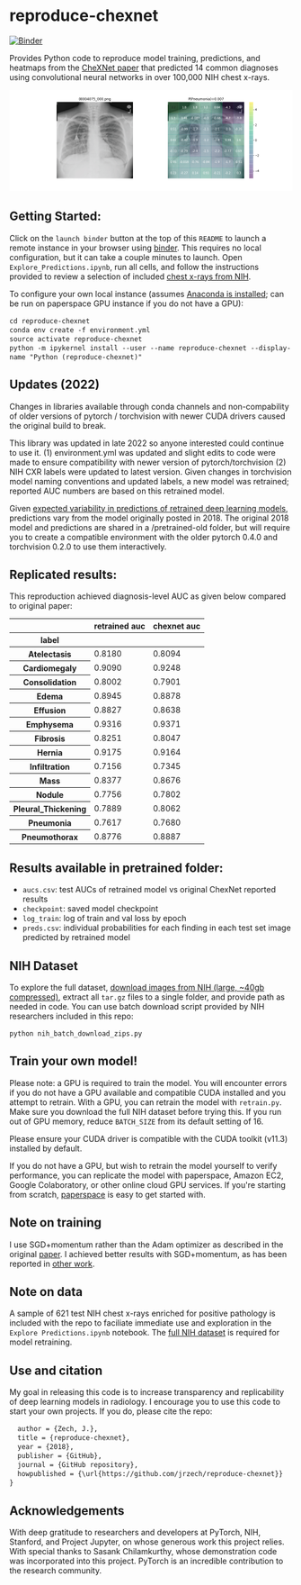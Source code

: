 # reproduce-chexnet
[![Binder](https://mybinder.org/badge.svg)](https://mybinder.org/v2/gh/jrzech/reproduce-chexnet/master?filepath=Explore_Predictions.ipynb)

Provides Python code to reproduce model training, predictions, and heatmaps from the [CheXNet paper](https://arxiv.org/pdf/1711.05225) that predicted 14 common diagnoses using convolutional neural networks in over 100,000 NIH chest x-rays.

![Illustration](illustration.png?raw=true "Illustration")


## Getting Started:
Click on the `launch binder` button at the top of this `README` to launch a remote instance in your browser using [binder](https://mybinder.org/). This requires no local configuration, but it can take a couple minutes to launch. Open `Explore_Predictions.ipynb`, run all cells, and follow the instructions provided to review a selection of included [chest x-rays from NIH](https://arxiv.org/pdf/1705.02315.pdf).

To configure your own local instance (assumes [Anaconda is installed](https://www.anaconda.com/download/); can be run on paperspace GPU instance if you do not have a GPU):

```git clone https://www.github.com/jrzech/reproduce-chexnet.git
cd reproduce-chexnet
conda env create -f environment.yml
source activate reproduce-chexnet
python -m ipykernel install --user --name reproduce-chexnet --display-name "Python (reproduce-chexnet)"
```
## Updates (2022)

Changes in libraries available through conda channels and non-compability of older versions of pytorch / torchvision with newer CUDA drivers caused the original build to break.  

This library was updated in late 2022 so anyone interested could continue to use it. (1) environment.yml was updated and slight edits to code were made to ensure compatibility with newer version of pytorch/torchvision (2) NIH CXR labels were updated to latest version. Given changes in torchvision model naming conventions and updated labels, a new model was retrained; reported AUC numbers are based on this retrained model. 

Given [expected variability in predictions of retrained deep learning models](https://arxiv.org/pdf/1912.03606.pdf), predictions vary from the model originally posted in 2018. The original 2018 model and predictions are shared in a /pretrained-old folder, but will require you to create a compatible environment with the older pytorch 0.4.0 and torchvision 0.2.0 to use them interactively.   

## Replicated results:
This reproduction achieved diagnosis-level AUC as given below compared to original paper:

<div>
<table border="0" class="dataframe">
  <thead>
    <tr style="text-align: right;">
      <th></th>
      <th>retrained auc</th>
      <th>chexnet auc</th>
    </tr>
    <tr>
      <th>label</th>
      <th></th>
      <th></th>
    </tr>
  </thead>
  <tbody>
    <tr>
      <th>Atelectasis</th>
      <td>0.8180</td>
      <td>0.8094</td>
    </tr>
    <tr>
      <th>Cardiomegaly</th>
      <td>0.9090</td>
      <td>0.9248</td>
    </tr>
    <tr>
      <th>Consolidation</th>
      <td>0.8002</td>
      <td>0.7901</td>
    </tr>
    <tr>
      <th>Edema</th>
      <td>0.8945</td>
      <td>0.8878</td>
    </tr>
    <tr>
      <th>Effusion</th>
      <td>0.8827</td>
      <td>0.8638</td>
    </tr>
    <tr>
      <th>Emphysema</th>
      <td>0.9316</td>
      <td>0.9371</td>
    </tr>
    <tr>
      <th>Fibrosis</th>
      <td>0.8251</td>
      <td>0.8047</td>
    </tr>
    <tr>
      <th>Hernia</th>
      <td>0.9175</td>
      <td>0.9164</td>
    </tr>
    <tr>
      <th>Infiltration</th>
      <td>0.7156</td>
      <td>0.7345</td>
    </tr>
    <tr>
      <th>Mass</th>
      <td>0.8377</td>
      <td>0.8676</td>
    </tr>
    <tr>
      <th>Nodule</th>
      <td>0.7756</td>
      <td>0.7802</td>
    </tr>
    <tr>
      <th>Pleural_Thickening</th>
      <td>0.7889</td>
      <td>0.8062</td>
    </tr>
    <tr>
      <th>Pneumonia</th>
      <td>0.7617</td>
      <td>0.7680</td>
    </tr>
    <tr>
      <th>Pneumothorax</th>
      <td>0.8776</td>
      <td>0.8887</td>
    </tr>
  </tbody>
</table>
</div>

## Results available in pretrained folder:
- `aucs.csv`: test AUCs of retrained model vs original ChexNet reported results
- `checkpoint`: saved model checkpoint
- `log_train`: log of train and val loss by epoch
- `preds.csv`: individual probabilities for each finding in each test set image predicted by retrained model

## NIH Dataset
To explore the full dataset, [download images from NIH (large, ~40gb compressed)](https://nihcc.app.box.com/v/ChestXray-NIHCC),
extract all `tar.gz` files to a single folder, and provide path as needed in code. You can use batch download script provided by NIH researchers included in this repo:

```
python nih_batch_download_zips.py
```

## Train your own model!
Please note: a GPU is required to train the model. You will encounter errors if you do not have a GPU available and compatible CUDA installed and you attempt to retrain. With a GPU, you can retrain the model with `retrain.py`. Make sure you download the full NIH dataset before trying this. If you run out of GPU memory, reduce `BATCH_SIZE` from its default setting of 16.

Please ensure your CUDA driver is compatible with the CUDA toolkit (v11.3) installed by default.

If you do not have a GPU, but wish to retrain the model yourself to verify performance, you can replicate the model with paperspace, Amazon EC2, Google Colaboratory, or other online cloud GPU services. If you're starting from scratch, [paperspace](http://www.paperspace.com) is easy to get started with. 

## Note on training
I use SGD+momentum rather than the Adam optimizer as described in the original [paper](https://arxiv.org/pdf/1711.05225.pdf). I achieved better results with SGD+momentum, as has been reported in [other work](https://arxiv.org/pdf/1705.08292.pdf).

## Note on data
A sample of 621 test NIH chest x-rays enriched for positive pathology is included with the repo to faciliate immediate use and exploration in the `Explore Predictions.ipynb` notebook. The [full NIH dataset](https://nihcc.app.box.com/v/ChestXray-NIHCC) is required for model retraining.

## Use and citation
My goal in releasing this code is to increase transparency and replicability of deep learning models in radiology. I encourage you to use this code to start your own projects. If you do, please cite the repo:

```@misc{Zech2018,
  author = {Zech, J.},
  title = {reproduce-chexnet},
  year = {2018},
  publisher = {GitHub},
  journal = {GitHub repository},
  howpublished = {\url{https://github.com/jrzech/reproduce-chexnet}}
}
```

## Acknowledgements
With deep gratitude to researchers and developers at PyTorch, NIH, Stanford, and Project Jupyter, on whose generous work this project relies. With special thanks to Sasank Chilamkurthy, whose demonstration code was incorporated into this project. PyTorch is an incredible contribution to the research community.
